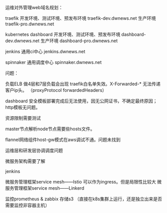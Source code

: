 运维对外管理web域名规划：

traefik
开发环境、测试环境、预发布环境
traefik-dev.dwnews.net
生产环境
traefik-pro.dwnews.net

kubernetes dashboard
开发环境、测试环境、预发布环境
dashboard-dev.dwnews.net
生产环境
dashboard-pro.dwnews.net

jenkins
通用ci中心
jenkins.dwnews.net

spinnaker
通用调度中心
spinnaker.dwnews.net


问题：

负载ELB 做4层和7层负载会出现 traefik白名单失效。X-Forwarded-* 无法传递客户ip头。
（proxyProtocol forwardedHeaders）

dashboard 安全模板部署完成后无法使用，因无公网证书，不确定最终原因； http模板无问题。

资源限制需要测试

master节点解析node节点需要些hosts文件。

flannel网络组件host-gw模式在aws调试不通。问题未找到

运维层和研发层协调调度问题

微服务架构需要了解

jenkins


微服务管理框架service mesh——Istio 可以作为ingress。但是局限性比较大
微服务管理框架service mesh——Linkerd


监控prometheus & zabbix 存储s3 （直接在k8s集群上运行，还是独立出来是否需要监控非容器主机）